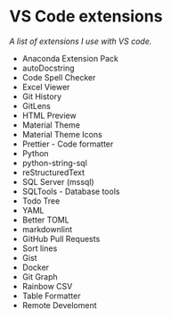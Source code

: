 # VS Code extensions

_A list of extensions I use with VS code._

- Anaconda Extension Pack
- autoDocstring
- Code Spell Checker
- Excel Viewer
- Git History
- GitLens
- HTML Preview
- Material Theme
- Material Theme Icons
- Prettier - Code formatter
- Python
- python-string-sql
- reStructuredText
- SQL Server (mssql)
- SQLTools - Database tools
- Todo Tree
- YAML
- Better TOML
- markdownlint
- GitHub Pull Requests
- Sort lines
- Gist
- Docker
- Git Graph
- Rainbow CSV
- Table Formatter
- Remote Develoment

